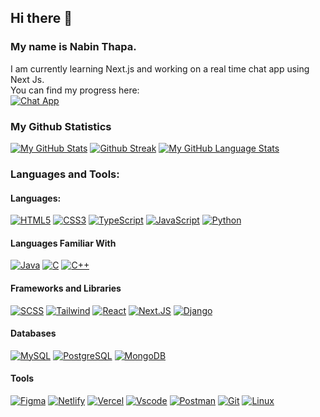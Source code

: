 ## Hi there 👋
### My name is  **Nabin Thapa**.
I am currently learning Next.js and working on a real time chat app using Next Js.<br>
You can find my progress here:<br>
[![Chat App](https://img.shields.io/badge/Chat%20App-%23F05033.svg?style=for-the-badge&logo=github&logoColor=white&color=black)](https://github.com/Eragon580101/chat-app)

### My Github Statistics

[![My GitHub Stats](https://github-readme-stats.vercel.app/api/?username=eragon580101&count_private=true&theme=radical&hide_border=true&border_radius=10&showicons=true)]()
[![Github Streak](https://github-readme-streak-stats.herokuapp.com?user=eragon580101&theme=radical&hide_border=true&border_radius=10)]()
[![My GitHub Language Stats](https://github-readme-stats.vercel.app/api/top-langs/?username=eragon580101&langs_count=4&theme=radical&hide_border=true&border_radius=10)]()

### Languages and Tools:

#### Languages:
[![HTML5](https://img.shields.io/badge/HTML5-E34F26?style=for-the-badge&logo=html5&logoColor=orange&color=black)](https://html5.org/)
[![CSS3](https://img.shields.io/badge/CSS3-1572B6?style=for-the-badge&logo=css3&logoColor=blue&color=black)](https://www.w3.org/Style/CSS/Overview.en.html)
[![TypeScript](https://img.shields.io/badge/typescript-%23F05033.svg?style=for-the-badge&logo=typescript&logoColor=blue&color=black)](https://www.typescriptlang.org/)
[![JavaScript](https://img.shields.io/badge/JavaScript-F7DF1E?style=for-the-badge&logo=javascript&logoColor=yellow&color=black)](https://www.javascript.com/)
[![Python](https://img.shields.io/badge/python-%23F05033.svg?style=for-the-badge&logo=python&logoColor=yellow&color=black)](https://www.python.org/)

#### Languages Familiar With
[![Java](https://img.shields.io/badge/Java-%23F05033.svg?style=for-the-badge&logo=openjdk&logoColor=white&color=black)](java.com)
[![C](https://img.shields.io/badge/C-%23F05033.svg?style=for-the-badge&logo=C&logoColor=white&color=black)](https://www.w3schools.com/c/c_intro.php)
[![C++](https://img.shields.io/badge/C++-%23F05033.svg?style=for-the-badge&logo=c%2B%2B&logoColor=blue&color=black)](https://www.w3schools.com/cpp/default.asp)

#### Frameworks and Libraries
[![SCSS](https://img.shields.io/badge/scss-%23F05033.svg?style=for-the-badge&logo=sass&logoColor=pink&color=black)](https://www.sass-lang.com)
[![Tailwind](https://img.shields.io/badge/Tailwind-%23F05033.svg?style=for-the-badge&logo=tailwindcss&logoColor=blue&color=black)](https://www.tailwindcss.com)
[![React](https://img.shields.io/badge/react-%23F05033.svg?style=for-the-badge&logo=react&logoColor=blue&color=black)](https://www.react.dev/)
[![Next.JS](https://img.shields.io/badge/Next.Js-%23F05033.svg?style=for-the-badge&logo=next.js&logoColor=white&color=black)](nextjs.org)
[![Django](https://img.shields.io/badge/django-%23F05033.svg?style=for-the-badge&logo=django&logoColor=green&color=black)](djangoproject.com)

#### Databases
[![MySQL](https://img.shields.io/badge/MySQL-00000F?style=for-the-badge&logo=mysql&logoColor=blue&color=black)](https://www.mysql.com/)
[![PostgreSQL](https://img.shields.io/badge/PostgreSQL-316192?style=for-the-badge&logo=postgresql&logoColor=blue&color=black)](https://www.postgresql.org/)
[![MongoDB](https://img.shields.io/badge/Mongo-%23F05033.svg?style=for-the-badge&logo=mongodb&logoColor=green&color=black)](https://www.mongodb.com)

#### Tools
[![Figma](https://img.shields.io/badge/Figma-CC6699?style=for-the-badge&logo=figma&logoColor=white&color=black)](https://www.figma.com/)
[![Netlify](https://img.shields.io/badge/netlify-%23F05033.svg?style=for-the-badge&logo=netlify&logoColor=green&color=black)](https://www.netlify.com/)
[![Vercel](https://img.shields.io/badge/vercel-%23F05033.svg?style=for-the-badge&logo=vercel&logoColor=white&color=black)](http://www.vercel.com)
[![Vscode](https://img.shields.io/badge/VSCode-%23F05033.svg?style=for-the-badge&logo=visual%20studio%20code&logoColor=blue&color=black)](https://code.visualstudio.com/)
[![Postman](https://img.shields.io/badge/postman-%23F05033.svg?style=for-the-badge&logo=Postman&logoColor=orange&color=black)](https://www.postman.com)
[![Git](https://img.shields.io/badge/git-%23F05033.svg?style=for-the-badge&logo=git&logoColor=orange&color=black)](https://git-scm.com/)
[![Linux](https://img.shields.io/badge/linux-%23F05033.svg?style=for-the-badge&logo=linux&logoColor=yellow&color=black)](https://www.linux.org/)

